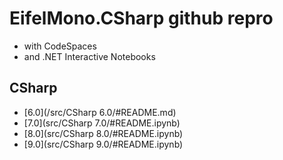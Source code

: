 # EifelMono.CSharp github repro

* with CodeSpaces
* and .NET Interactive Notebooks

## CSharp

* [6.0](/src/CSharp 6.0/#README.md)
* [7.0](src/CSharp 7.0/#README.ipynb)
* [8.0](src/CSharp 8.0/#README.ipynb)
* [9.0](src/CSharp 9.0/#README.ipynb)
